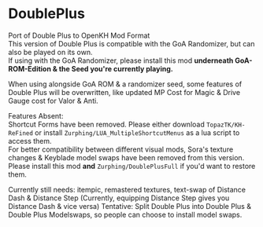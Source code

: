 # DoublePlus
Port of Double Plus to OpenKH Mod Format </br>
This version of Double Plus is compatible with the GoA Randomizer, but can also be played on its own. </br>
If using with the GoA Randomizer, please install this mod **underneath GoA-ROM-Edition & the Seed you're currently playing.** </br>

When using alongside GoA ROM & a randomizer seed, some features of Double Plus will be overwritten, like updated MP Cost for Magic & Drive Gauge cost for Valor & Anti. </br>

Features Absent: </br>
Shortcut Forms have been removed. Please either download `TopazTK/KH-ReFined` or install `Zurphing/LUA_MultipleShortcutMenus` as a lua script to access them. </br>
For better compatibility between different visual mods, Sora's texture changes & Keyblade model swaps have been removed from this version. </br>
Please install this mod **and** `Zurphing/DoublePlusFull` if you'd want to restore them. </br>


Currently still needs: itempic, remastered textures, text-swap of Distance Dash & Distance Step (Currently, equipping Distance Step gives you Distance Dash & vice versa)
Tentative: Split Double Plus into Double Plus & Double Plus Modelswaps, so people can choose to install model swaps.

